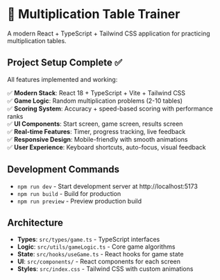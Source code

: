 # 🧮 Multiplication Table Trainer

A modern React + TypeScript + Tailwind CSS application for practicing multiplication tables.

## Project Setup Complete ✅

All features implemented and working:

✅ **Modern Stack**: React 18 + TypeScript + Vite + Tailwind CSS  
✅ **Game Logic**: Random multiplication problems (2-10 tables)  
✅ **Scoring System**: Accuracy + speed-based scoring with performance ranks  
✅ **UI Components**: Start screen, game screen, results screen  
✅ **Real-time Features**: Timer, progress tracking, live feedback  
✅ **Responsive Design**: Mobile-friendly with smooth animations  
✅ **User Experience**: Keyboard shortcuts, auto-focus, visual feedback  

## Development Commands

- `npm run dev` - Start development server at http://localhost:5173
- `npm run build` - Build for production  
- `npm run preview` - Preview production build

## Architecture

- **Types**: `src/types/game.ts` - TypeScript interfaces
- **Logic**: `src/utils/gameLogic.ts` - Core game algorithms  
- **State**: `src/hooks/useGame.ts` - React hooks for game state
- **UI**: `src/components/` - React components for each screen
- **Styles**: `src/index.css` - Tailwind CSS with custom animations